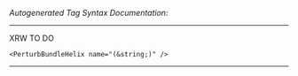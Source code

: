 _Autogenerated Tag Syntax Documentation:_

---
XRW TO DO

```
<PerturbBundleHelix name="(&string;)" />
```



---

